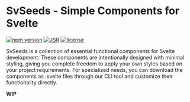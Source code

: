 # SvSeeds - Simple Components for Svelte

[![npm version](https://img.shields.io/npm/v/svseeds)](https://www.npmjs.com/package/svseeds)
[![JSR](https://jsr.io/badges/@svseeds/ui)](https://jsr.io/@svseeds/ui)
[![license](https://img.shields.io/npm/l/svseeds)](LICENSE.md)

SvSeeds is a collection of essential functional components for Svelte development. These components are intentionally designed with minimal styling, giving you complete freedom to apply your own styles based on your project requirements. For specialized needs, you can download the components as .svelte files through our CLI tool and customize their functionality directly.

**WIP**
